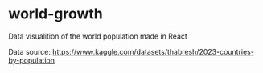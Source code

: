 # world-growth
Data visualition of the world population made in React

Data source: https://www.kaggle.com/datasets/thabresh/2023-countries-by-population
